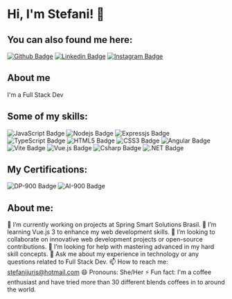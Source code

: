 # Hi, I'm Stefani! 👋 

## You can also found me here:

[![Github Badge](https://img.shields.io/badge/GitHub-100000?style=for-the-badge&logo=github&logoColor=white&link=https://github.com/stefanigaldino)](https://github.com/stefanigaldino) 
[![Linkedin Badge](https://img.shields.io/badge/LinkedIn-0077B5?style=for-the-badge&logo=linkedin&logoColor=white&link=https://www.linkedin.com/in/stefanigaldino/)](https://www.linkedin.com/in/stefanigaldino/)
[![Instagram Badge](https://img.shields.io/badge/Instagram-E4405F?style=for-the-badge&logo=instagram&logoColor=white&link=https://www.instagram.com/fanigaldinos)](https://www.instagram.com/fanigaldinos)


## About me
I'm a Full Stack Dev

## Some of my skills:

![JavaScript Badge](https://img.shields.io/badge/JavaScript-F7DF1E?style=for-the-badge&logo=javascript&logoColor=black) ![Nodejs Badge](https://img.shields.io/badge/Node.js-43853D?style=for-the-badge&logo=node.js&logoColor=white) ![Expressjs Badge](https://img.shields.io/badge/Express.js-404D59?style=for-the-badge)
![TypeScript Badge](https://img.shields.io/badge/TypeScript-007ACC?style=for-the-badge&logo=typescript&logoColor=white)
![HTML5 Badge](https://img.shields.io/badge/HTML5-E34F26?style=for-the-badge&logo=html5&logoColor=white) 
![CSS3 Badge](https://img.shields.io/badge/CSS3-1572B6?style=for-the-badge&logo=css3&logoColor=white) 
![Angular Badge](https://img.shields.io/badge/Angular-DD0031?style=for-the-badge&logo=angular&logoColor=white)
![Vite Badge](https://img.shields.io/badge/Vite-646CFF?style=for-the-badge&logo=vite&logoColor=white)
![Vue.js Badge](https://img.shields.io/badge/Vue.js-4FC08D?style=for-the-badge&logo=vue.js&logoColor=white)
![Csharp Badge](https://img.shields.io/badge/-C%23-1572C7?style=for-the-badge&logo=C%23&logoColor=white)
![.NET Badge](https://img.shields.io/badge/.NET-5C2D91?style=for-the-badge&logo=.net&logoColor=white)


## My Certifications:
![DP-900 Badge](https://img.shields.io/badge/DP--900-Certified-008AD7?style=for-the-badge&logo=microsoft&logoColor=white)
![AI-900 Badge](https://img.shields.io/badge/AI--900-Certified-FFD700?style=for-the-badge&logo=microsoft&logoColor=white)


## About me:

🔭 I’m currently working on projects at Spring Smart Solutions Brasil.
🌱 I’m learning Vue.js 3 to enhance my web development skills.
👯 I’m looking to collaborate on innovative web development projects or open-source contributions.
🤔 I’m looking for help with mastering advanced in my hard skill concepts.
💬 Ask me about my experience in technology or any questions related to Full Stack Dev.
📫 How to reach me: stefanijuris@hotmail.com
😄 Pronouns: She/Her
⚡ Fun fact: I'm a coffee enthusiast and have tried more than 30 different blends coffees in to around the world.

